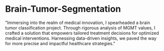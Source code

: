 # Brain-Tumor-Segmentation

"Immersing into the realm of medical innovation, I spearheaded a brain tumor classification project. Through rigorous analysis of MGMT values, I crafted a solution that empowers tailored treatment decisions for optimized medical interventions. Harnessing data-driven insights, we paved the way for more precise and impactful healthcare strategies."
